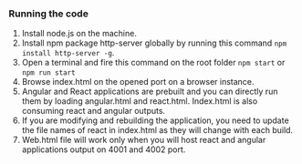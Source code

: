 ### Running the code

1. Install node.js on the machine.
2. Install npm package http-server globally by running this command `npm install http-server -g`.
3. Open a terminal and fire this command on the root folder `npm start` or `npm run start`
4. Browse index.html on the opened port on a browser instance.
5. Angular and React applications are prebuilt and you can directly run them by loading angular.html and react.html. Index.html is also consuming react and angular outputs. 
6. If you are modifying and rebuilding the application, you need to update the file names of react in index.html as they will change with each build. 
7. Web.html file will work only when you will host react and angular applications output on 4001 and 4002 port. 